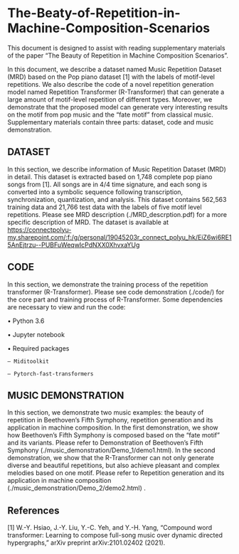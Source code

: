 # The-Beaty-of-Repetition-in-Machine-Composition-Scenarios
This document is designed to assist with reading supplementary materials of the paper “The Beauty of Repetition in Machine Composition Scenarios”. 

In this document, we describe a dataset named Music Repetition Dataset (MRD) based on the Pop piano dataset [1] with the labels of motif-level repetitions. We also describe the code of a novel repetition generation model named Repetition Transformer (R-Transformer) that can generate a large amount of motif-level repetition of different types. Moreover, we demonstrate that the proposed model can generate very interesting results on the motif from pop music and the “fate motif” from classical music. Supplementary materials contain three parts: dataset, code and music demonstration.


## DATASET

In this section, we describe information of Music Repetition Dataset (MRD) in detail. This dataset is extracted based on 1,748 complete pop piano songs from [1]. All songs are in 4/4 time signature, and each song is converted into a symbolic sequence following transcription, synchronization, quantization, and analysis. This dataset contains 562,563 training data and 21,766 test data with the labels of five motif level repetitions. Please see MRD description (./MRD_descrption.pdf) for a more specific description of MRD. The dataset is available at https://connectpolyu-my.sharepoint.com/:f:/g/personal/19045203r_connect_polyu_hk/EiZ6wi6RE15AnEjtrzu--PUBFuWeqwIcPdNXX0XhvxaYUg
## CODE

In this section, we demonstrate the training process of the repetition transformer (R-Transformer). Please see code demonstration (./code/) for the core part and training process of R-Transformer. Some dependencies are necessary to view and run the code:
  
  • Python 3.6
  
  • Jupyter notebook
  
  • Required packages
    
    – Miditoolkit 
    
    – Pytorch-fast-transformers


## MUSIC DEMONSTRATION

In this section, we demonstrate two music examples: the beauty of repetition in Beethoven’s Fifth Symphony, repetition generation and its application in machine composition. In the first demonstration, we show how Beethoven’s Fifth Symphony is composed based on the “fate motif” and its variants. Please refer to Demonstration of Beethoven’s Fifth Symphony (./music_demonstration/Demo_1/demo1.html). In the second demonstration, we show that the R-Transformer can not only generate diverse and beautiful repetitions, but also achieve pleasant and complex melodies based on one motif. Please refer to Repetition generation and its application in machine composition (./music_demonstration/Demo_2/demo2.html) .


## References
[1] W.-Y. Hsiao, J.-Y. Liu, Y.-C. Yeh, and Y.-H. Yang, “Compound word transformer: Learning to compose full-song music over dynamic directed hypergraphs,” arXiv preprint arXiv:2101.02402 (2021).
